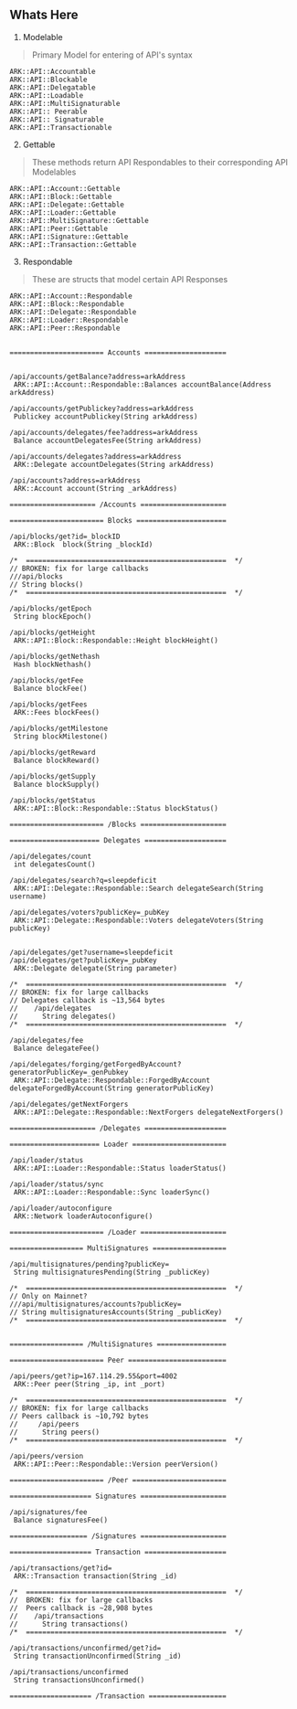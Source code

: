 


## Whats Here

1) Modelable
> Primary Model for entering of API's syntax  

    ARK::API::Accountable  
    ARK::API::Blockable  
    ARK::API::Delegatable  
    ARK::API::Loadable  
    ARK::API::MultiSignaturable  
    ARK::API:: Peerable  
    ARK::API:: Signaturable  
    ARK::API::Transactionable  

2) Gettable
> These methods return API Respondables to their corresponding API Modelables  

    ARK::API::Account::Gettable  
    ARK::API::Block::Gettable  
    ARK::API::Delegate::Gettable  
    ARK::API::Loader::Gettable  
    ARK::API::MultiSignature::Gettable  
    ARK::API::Peer::Gettable  
    ARK::API::Signature::Gettable  
    ARK::API::Transaction::Gettable  

3) Respondable
> These are structs that model certain API Responses  

    ARK::API::Account::Respondable  
    ARK::API::Block::Respondable  
    ARK::API::Delegate::Respondable  
    ARK::API::Loader::Respondable  
    ARK::API::Peer::Respondable  


##

```
======================= Accounts ====================  


/api/accounts/getBalance?address=arkAddress
 ARK::API::Account::Respondable::Balances accountBalance(Address arkAddress)

/api/accounts/getPublickey?address=arkAddress
 Publickey accountPublickey(String arkAddress)

/api/accounts/delegates/fee?address=arkAddress
 Balance accountDelegatesFee(String arkAddress)

/api/accounts/delegates?address=arkAddress
 ARK::Delegate accountDelegates(String arkAddress)

/api/accounts?address=arkAddress
 ARK::Account account(String _arkAddress)

===================== /Accounts =====================
```


```
======================= Blocks ======================  

/api/blocks/get?id=_blockID  
 ARK::Block  block(String _blockId)  

/*  =================================================  */
// BROKEN: fix for large callbacks  
///api/blocks  
// String blocks()  
/*  =================================================  */

/api/blocks/getEpoch
 String blockEpoch()  

/api/blocks/getHeight
 ARK::API::Block::Respondable::Height blockHeight()  

/api/blocks/getNethash  
 Hash blockNethash()  

/api/blocks/getFee  
 Balance blockFee()  

/api/blocks/getFees  
 ARK::Fees blockFees()  

/api/blocks/getMilestone  
 String blockMilestone()

/api/blocks/getReward  
 Balance blockReward()  

/api/blocks/getSupply  
 Balance blockSupply()  

/api/blocks/getStatus  
 ARK::API::Block::Respondable::Status blockStatus()  

======================= /Blocks =====================  
```


```
====================== Delegates ====================  

/api/delegates/count  
 int delegatesCount()  

/api/delegates/search?q=sleepdeficit  
 ARK::API::Delegate::Respondable::Search delegateSearch(String username)  

/api/delegates/voters?publicKey=_pubKey  
 ARK::API::Delegate::Respondable::Voters delegateVoters(String publicKey)  

  
/api/delegates/get?username=sleepdeficit  
/api/delegates/get?publicKey=_pubKey  
 ARK::Delegate delegate(String parameter)  

/*  =================================================  */
// BROKEN: fix for large callbacks  
// Delegates callback is ~13,564 bytes  
//    /api/delegates  
//      String delegates()  
/*  =================================================  */

/api/delegates/fee  
 Balance delegateFee()  

/api/delegates/forging/getForgedByAccount?generatorPublicKey=_genPubkey  
 ARK::API::Delegate::Respondable::ForgedByAccount delegateForgedByAccount(String generatorPublicKey)  

/api/delegates/getNextForgers  
 ARK::API::Delegate::Respondable::NextForgers delegateNextForgers()  

===================== /Delegates ====================  
```


```
====================== Loader =======================  

/api/loader/status  
 ARK::API::Loader::Respondable::Status loaderStatus()  

/api/loader/status/sync  
 ARK::API::Loader::Respondable::Sync loaderSync()  

/api/loader/autoconfigure  
 ARK::Network loaderAutoconfigure()  

======================= /Loader =====================  
```


```
================== MultiSignatures ==================  

/api/multisignatures/pending?publicKey=  
 String multisignaturesPending(String _publicKey)  

/*  =================================================  */
// Only on Mainnet?  
///api/multisignatures/accounts?publicKey=  
// String multisignaturesAccounts(String _publicKey)  
/*  =================================================  */


================== /MultiSignatures =================  
```

```
======================= Peer ========================  

/api/peers/get?ip=167.114.29.55&port=4002  
 ARK::Peer peer(String _ip, int _port)  

/*  =================================================  */
// BROKEN: fix for large callbacks  
// Peers callback is ~10,792 bytes  
//     /api/peers  
//      String peers()  
/*  =================================================  */

/api/peers/version  
 ARK::API::Peer::Respondable::Version peerVersion()  

======================= /Peer =======================  
```


```
==================== Signatures =====================  

/api/signatures/fee
 Balance signaturesFee()

=================== /Signatures =====================  
```


```
==================== Transaction ====================  

/api/transactions/get?id=  
 ARK::Transaction transaction(String _id)  

/*  =================================================  */
//  BROKEN: fix for large callbacks  
//  Peers callback is ~28,908 bytes  
//    /api/transactions  
//      String transactions()  
/*  =================================================  */

/api/transactions/unconfirmed/get?id=  
 String transactionUnconfirmed(String _id)  

/api/transactions/unconfirmed  
 String transactionsUnconfirmed()  
   
==================== /Transaction ===================  
```
